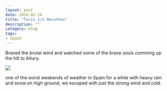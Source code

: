 ```yaml
---
layout: post
date: 2016-02-14
title: "Turis 1/2 Marathon"
description: ""
category: blog
tags:
- spain
---
```


Braved the brutal wind and watched some of the brave souls comming up the hill to Altury.

![](/images/2016/2016-02-14-turis-1-2-marathon.jpg)

one of the worst weekends of weather in Spain for a while with heavy rain and snow on high ground, we escaped with just the strong wind and cold.


